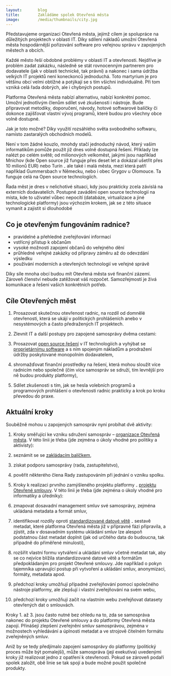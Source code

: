 ```yaml
---
layout:       blog
title:        Zakládáme spolek Otevřená města
image:        /media/thumbnails/city.jpg
---
```


Představujeme organizaci Otevřená města, jejímž cílem je spolupráce na důležitých projektech v oblasti IT. Díky sdílení nákladů umožní Otevřená města hospodárnější pořizování software pro veřejnou správu v zapojených městech a obcích.

Každé město řeší obdobné problémy v oblasti IT a otevřenosti. Nejdříve je problém zadat zakázku, následně se stát rovnocenným partnerem pro dodavatele (jak v oblasti technické, tak právní) a nakonec i sama údržba velkých IT projektů není koneckonců jednoduchá. Toto martyrium je pro většinu obcí velmi obtížné a potýkají se s tím všichni individuálně. Při tom vzniká celá řada dobrých, ale i chybných postupů.

Platforma Otevřená města nabízí alternativu, nabízí konkrétní pomoc. Umožní jednotlivým členům sdílet své zkušenosti i nástroje. Bude připravovat metodiky, doporučení, návody, hotové softwarové balíčky či dokonce zajišťovat vlastní vývoj programů, které budou pro všechny obce volně dostupné.

Jak je toto možné? Díky využití rozsáhlého světa svobodného softwaru, namísto zastaralých obchodních modelů.

Není v tom žádné kouzlo, mnohdy stačí jednoduchý návod, který vašim informatikům pomůže použít již dnes volně dostupná řešení. Příklady lze nalézt po celém světě; od milionových velkoměst, jakými jsou například Mnichov (kde Open source již funguje přes deset let a dokázal ušetřit přes 10 milionů EUR) nebo Turín ₋ ale také i malá města, mezi která patří například Gummersbach v Německu, nebo i obec Grygov u Olomouce. Ta funguje celá na Open source technologiích.

Řada měst je dnes v nelichotivé situaci, kdy jsou prakticky zcela závislá na externích dodavatelích. Postupné zavádění open source technologií na místa, kde to uživatel vůbec nepocítí (databáze, virtualizace a jiné technologické platformy) jsou výchozím krokem, jak se z této situace vymanit a zajistit si dlouhodobé

## Co je otevřeným fungováním radnice?

* pravidelné a přehledné zveřejňování informací
* vstřícný přístup k občanům
* vysoké možnosti zapojení občanů do veřejného dění
* průhledné veřejné zakázky od přípravy záměru až do odevzdání výsledku
* používání moderních a otevřených technologií ve veřejné správě

Díky síle mnoha obcí budou mít Otevřená města své finanční zázemí. Zároveň členství nebude zatěžovat váš rozpočet. Samozřejmostí je živá komunikace a řešení vašich konkrétních potřeb.

## Cíle Otevřených měst

1. Prosazovat skutečnou otevřenost radnic, na rozdíl od domnělé otevřenosti, která se ukájí v politických prohlášeních anebo v nesystémových a často předražených IT projektech.

2. Zlevnit IT a další postupy pro zapojené samosprávy dvěma cestami:

 1. Prosazovat [open source řešení](/open-source/) v IT technologiích a vyhýbat se [proprietárnímu software](http://cs.wikipedia.org/wiki/Propriet%C3%A1rn%C3%AD_software) a s ním spojeným nákladům a prodražení údržby poskytované monopolním dodavatelem,
 2. shromažďovat finanční prostředky na řešení, která mohou sloužit více radnicím nebo společně (čím více samospráv se sdruží, tím levnější pro ně budou produkty platformy),

3. Sdílet zkušenosti s tím, jak se hesla volebních programů a programových prohlášení o otevřenosti radnic prakticky a krok po kroku převedou do praxe.

## Aktuální kroky

Souběžně mohou u zapojených samospráv nyní probíhat dvě aktivity:

1. Kroky směřující ke vzniku sdružení samospráv – [organizace Otevřená města](/clenstvi/). V této linii je třeba (jde zejména o úkoly vhodné pro politiky a aktivisty):

  1. seznámit se se [zakládacím balíčkem](/balicek/),
  2. získat podporu samosprávy (rada, zastupitelstvo),
  3. pověřit některého člena Rady zastupováním při jednání o vzniku spolku.

2. Kroky k realizaci prvního zamýšleného projektu platformy ₋ [projektu Otevřené smlouvy](/projekty/smlouvy/). V této linii je třeba (jde zejména o úkoly vhodné pro informatiky a úředníky):

  1. zmapovat dosavadní management smluv své samosprávy, zejména ukládaná metadata a formát smluv,
  2. identifikovat rozdíly oproti [standardizované datové větě](http://www.bezkorupce.cz/wp-content/uploads/2014/08/Datový-standard-pro-registr-smluv1.pdf)
 ₋ sestavě metadat, které platforma Otevřená města již v přípravné fázi připravila, a zjistit, zda v dosavadním systému ukládání smluv lze alespoň podstatnou část metadat doplnit (jak od určitého data do budoucna, tak případně do přiměřené minulosti),
  3. rozšířit vlastní formu vytváření a ukládání smluv včetně metadat tak, aby se co nejvíce blížila standardizované datové větě a formátům předpokládaným pro projekt Otevřené smlouvy. Jde například o pokyn tajemníka upravující postup při vytvoření a ukládání smluv, anonymizaci, formáty, metadata apod.
  4. předchozí kroky umožňují případné zveřejňování pomocí společného nástroje platformy, ale zlepšují i vlastní zveřejňování na svém webu,
  5. předchozí kroky umožňují začít na vlastním webu zveřejňovat datasety otevřených dat o smlouvách.

Kroky 1. až 3. jsou často nutné bez ohledu na to, zda se samospráva nakonec do projektu Otevřené smlouvy a do platformy Otevřená města zapojí. Přinášejí zlepšení zveřejnění smluv samosprávou, zejména v možnostech vyhledávání a úplnosti metadat a ve strojově čitelném formátu zveřejněných smluv.


Aniž by se tedy předjímalo zapojení samosprávy do platformy (politický proces může být pomalejší), může samospráva (její exekutiva) uvedenými kroky již realizovat jedno z opatření k otevřenosti. Pokud se zároveň podaří spolek založit, obě linie se tak spojí a bude možné použít společné produkty.
